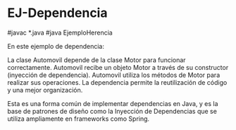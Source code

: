 # EJ-Dependencia
#javac *.java
#java EjemploHerencia

En este ejemplo de dependencia:

La clase Automovil depende de la clase Motor para funcionar correctamente.
Automovil recibe un objeto Motor a través de su constructor (inyección de dependencia).
Automovil utiliza los métodos de Motor para realizar sus operaciones.
La dependencia permite la reutilización de código y una mejor organización.

Esta es una forma común de implementar dependencias en Java, y es la base de patrones de diseño como la Inyección de Dependencias que se utiliza ampliamente en frameworks como Spring.
